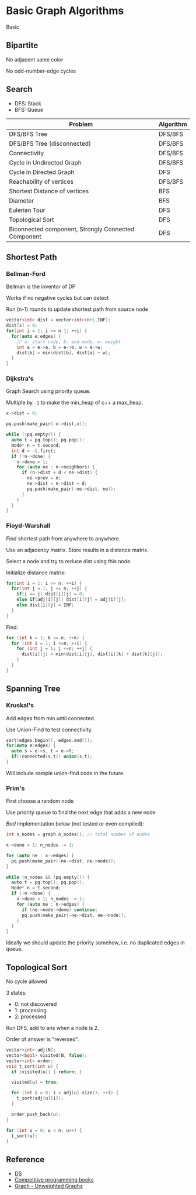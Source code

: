 # Basic Graph Algorithms

Basic

## Bipartite

No adjacent same color

No odd-number-edge cycles

## Search

* DFS: Stack
* BFS: Queue

| Problem                                             | Algorithm |
| --------------------------------------------------- | --------- |
| DFS/BFS Tree                                        | DFS/BFS   |
| DFS/BFS Tree (disconnected)                         | DFS/BFS   |
| Connectivity                                        | DFS/BFS   |
| Cycle in Undirected Graph                           | DFS/BFS   |
| Cycle in Directed Graph                             | DFS       |
| Reachability of vertices                            | DFS/BFS   |
| Shortest Distance of vertices                       | BFS       |
| Diameter                                            | BFS       |
| Eulerian Tour                                       | DFS       |
| Topological Sort                                    | DFS       |
| Biconnected component, Strongly Connected Component | DFS       |

## Shortest Path

### Bellman-Ford

Bellman is the inventor of DP

Works if no negative cycles but can detect

Run (n-1) rounds to update shortest path from source node

```cpp
vector<int> dist = vector<int>(n+1,INF);
dist[s] = 0;
for(int i = 1; i <= n-1; ++i) {
  for(auto e:edges) {
    // a: start node, b: end node, w: weight
    int a = e->a, b = e->b, w = e->w;
    dist[b] = min(dist[b], dist[a] + w);
  }
}
```

### Dijkstra's

Graph Search using priority queue.

Multiple by `-1` to make the min_heap of c++ a max_heap.

```cpp
x->dist = 0;

pq.push(make_pair(-x->dist,x));

while (!pq.empty()) {
  auto t = pq.top(); pq.pop();
  Node* n = t.second;
  int d = -t.first;
  if (!n->done) {
    n->done = 1;
    for (auto ne : n->neighbors) {
      if (n->dist + d < ne->dist) {
        ne->prev = n;
        ne->dist = n->dist + d;
        pq.push(make_pair(-ne->dist, ne));
      }
    }
  }
}
```

### Floyd-Warshall

Find shortest path from anywhere to anywhere.

Use an adjacency matrix. Store results in a distance matrix.

Select a node and try to reduce dist using this node.

Initialize distance matrix:

```cpp
for(int i = 1; i <= n; ++i) {
  for(int j = 1; j <= n; ++j) {
    if(i == j) dist[i][j] = 0;
    else if(adj[i][j]) dist[i][j] = adj[i][j];
    else dist[i][j] = INF;
  }
}
```

Find:

```cpp
for (int k = 1; k <= n; ++k) {
  for (int i = 1; i <=n; ++i) {
    for (int j = 1; j <=n; ++j) {
      dist[i][j] = min(dist[i][j], dist[i][k] + dist[k][j]);
    }
  }
}
```

## Spanning Tree

### Kruskal's

Add edges from min until connected.

Use Union-Find to test connectivity.

```cpp
sort(edges.begin(), edges.end());
for(auto e:edges) {
  auto s = e->s, t = e->t;
  if(!connected(s,t)) union(s,t);
}
```

Will include sample union-find code in the future.

### Prim's

First choose a random node

Use priority queue to find the next edge that adds a new node

*Bad* implementation below (not tested or even compiled):

```cpp
int n_nodes = graph.n_nodes(); // total number of nodes

x->done = 1; n_nodes -= 1;

for (auto ne : x->edges) {
  pq.push(make_pair(-ne->dist, ne->node));
}

while (n_nodes && !pq.empty()) {
  auto t = pq.top(); pq.pop();
  Node* n = t.second;
  if (!n->done) {
    n->done = 1; n_nodes -= 1;
    for (auto ne : n->edges) {
      if (ne->node->done) continue;
      pq.push(make_pair(-ne->dist, ne->node));
    }
  }
}
```

Ideally we should update the priority somehow, i.e. no duplicated edges in queue.

## Topological Sort

No cycle allowed

3 states:

* 0: not discovered
* 1: processing
* 2: processed

Run DFS, add to ans when a node is 2.

Order of answer is "reversed".

```cpp
vector<int> adj[N];
vector<bool> visited(N, false);
vector<int> order;
void t_sort(int u) {
  if (visited[u]) { return; }

  visited[u] = true;

  for (int i = 0; i < adj[u].size(); ++i) {
    t_sort(adj[u][i]);
  }

  order.push_back(u);
}

for (int u = 0; u < n; u++) {
  t_sort(u);
}
```

## Reference

* [DS](https://dsa.cs.tsinghua.edu.cn/~deng/ds/index.htm)
* [Competitive programming books](https://cses.fi/book/index.html)
* [Graph - Unweighted Graphs](https://algo.is/aflv16/aflv_07_graphs_1.pdf)